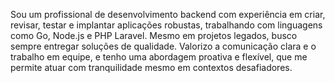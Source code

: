 Sou um profissional de desenvolvimento backend com experiência em criar, revisar, testar
e implantar aplicações robustas, trabalhando com linguagens como Go, Node.js e PHP
Laravel. Mesmo em projetos legados, busco sempre entregar soluções de qualidade. Valorizo
a comunicação clara e o trabalho em equipe, e tenho uma abordagem proativa e flexível, que
me permite atuar com tranquilidade mesmo em contextos desafiadores.
